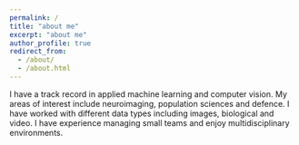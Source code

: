 ```yaml
---
permalink: /
title: "about me"
excerpt: "about me"
author_profile: true
redirect_from: 
  - /about/
  - /about.html
---
```


I have a track record in applied machine learning and computer vision.
My areas of interest include neuroimaging, population sciences and defence.
I have worked with different data types including images, biological and video.
I have experience managing small teams and enjoy multidisciplinary environments.
